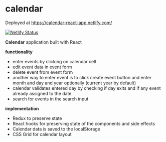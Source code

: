 # calendar

Deployed at https://calendar-react-app.netlify.com/

[![Netlify Status](https://api.netlify.com/api/v1/badges/95b139a1-2884-41a7-ac59-9f06249339ab/deploy-status)](https://app.netlify.com/sites/calendar-react-app/deploys)

**Calendar** application built with React

**functionality**

- enter events by clicking on calendar cell
- edit event data in event form
- delete event from event form
- another way to enter event is to click create event button and enter month and day and year optionally (current year by default)
- calendar validates entered day by checking if day exits and if any event already assigned to the date
- search for events in the search input

**implementation**

- Redux to preserve state
- React hooks for preserving state of the components and side effects
- Calendar data is saved to the localStorage
- CSS Grid for calendar layout
